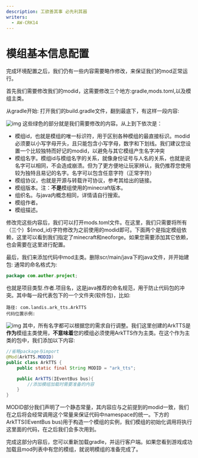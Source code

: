 ```yaml
---
description: 工欲善其事 必先利其器
writers:
  - AW-CRK14
---
```

# 模组基本信息配置
完成环境配置之后，我们仍有一些内容需要略作修改，来保证我们的mod正常运行。

首先我们需要修改我们的modid，这需要修改三个地方:gradle,mods.toml,以及模组主类。

从gradle开始: 打开我们的build.gradle文件，翻到最底下，有这样一段内容:

![img](/base/pre_image_1.png)
这些绿色的部分就是我们需要修改的内容。从上到下依次是：
* 模组id，也就是模组的唯一标识符，用于区别各种模组的最直接标识。modid必须要以小写字母开头，且只能包含小写字母，数字和下划线。我们建议您设置一个比较独特而好记的modid，以避免与其它模组产生名字冲突
* 模组名字。模组id与模组名字的关系，就像身份证号与人名的关系，也就是说名字可以相同，不会造成崩溃。但为了更方便地让玩家辨认，我仍推荐您使用较为独特且易记的名字。名字可以包含任意字符（正常字符）
* 模组协议，也就是开源与转载许可协议，参考其给出的链接。
* 模组版本。注：**不是**模组使用的minecraft版本。
* 组织名。与java内概念相同，详情请自行搜索。
* 模组作者。
* 模组描述。

修改完这些内容后，我们可以打开mods.toml文件。在这里，我们只需要将所有（三个）${mod_id}字符修改为之前使用的modid即可。下面两个是指定模组依赖，这里可以看到我们指定了minecraft和neoforge。如果您需要添加其它依赖，也会需要在这里进行配置。

最后，我们来添加代码中mod主类。删除scr/main/java下的java文件，并开始建包: 通常的命名格式为:
```java
package com.auther.project;
```
也就是项目类型.作者.项目名，这是java推荐的命名规范，用于防止代码包的冲突。其中每一段代表包下的一个文件夹(软件包)，比如:
```
路径: com.landis.ark_tts.ArkTTS
代码位置示例:
```
![img](/base/pre_image_2.png)
其中，所有名字都可以根据您的需求自行调整。我们这里创建的ArkTTS是**作为**模组主类使用，**不意味着**您的模组必须使用ArkTTS作为主类。在这个作为主类的包中，我们添加以下内容:
```java
//省略package与import
@Mod(ArkTTS.MODID)
public class ArkTTS {
    public static final String MODID = "ark_tts";

    public ArkTTS(IEventBus bus){
        //添加模组加载时需要准备的内容
    }
}
```

MODID部分我们声明了一个静态常量，其内容应与之前提到的modid一致，我们在之后将会经常调用这个常量来保证代码中namespace的统一。下方的ArkTTS(IEventBus bus)用于构造一个模组的实例，我们模组的初始化调用将执行这里面的代码，在之后我们会多次用到。

完成这部分内容后，您可以重新加载gradle，并运行客户端。如果您看到游戏成功加载且mod列表中有您的模组，就说明模组的准备完成了。
